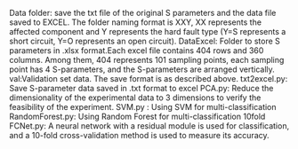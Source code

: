 Data folder: save the txt file of the original S parameters and the data file saved to EXCEL.
  The folder naming format is XXY, XX represents the affected component and Y represents the hard fault type (Y=S represents a short circuit, Y=O represents an open circuit).
  DataExcel: Folder to store S parameters in .xlsx format.Each excel file contains 404 rows and 360 columns. Among them, 404 represents 101 sampling points, each sampling point has 4 S-parameters, and the S-parameters are arranged vertically.
  val:Validation set data. The save format is as described above.
txt2excel.py: Save S-parameter data saved in .txt format to excel
PCA.py: Reduce the dimensionality of the experimental data to 3 dimensions to verify the feasibility of the experiment.
SVM.py : Using SVM for multi-classification
RandomForest.py: Using Random Forest for multi-classification
10fold FCNet.py: A neural network with a residual module is used for classification, and a 10-fold cross-validation method is used to measure its accuracy.
